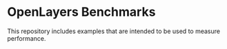 # OpenLayers Benchmarks

This repository includes examples that are intended to be used to measure performance.
